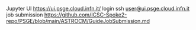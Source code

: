 Jupyter UI https://ui.psge.cloud.infn.it/
login ssh user@ui.psge.cloud.infn.it
job submission https://github.com/ICSC-Spoke2-repo/PSGE/blob/main/ASTROCM/GuideJobSubmission.md
